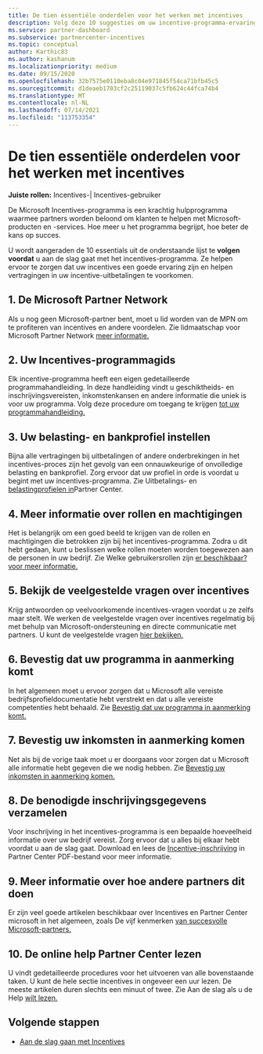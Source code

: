```yaml
---
title: De tien essentiële onderdelen voor het werken met incentives
description: Volg deze 10 suggesties om uw incentive-programma-ervaring te verbeteren en eerder uitbetalingen te ontvangen.
ms.service: partner-dashboard
ms.subservice: partnercenter-incentives
ms.topic: conceptual
author: Karthic83
ms.author: kashanum
ms.localizationpriority: medium
ms.date: 09/15/2020
ms.openlocfilehash: 32b7575e0110eba8c04e971845f54ca71bfb45c5
ms.sourcegitcommit: d1deaeb1703cf2c25119037c5fb624c44fca74b4
ms.translationtype: MT
ms.contentlocale: nl-NL
ms.lasthandoff: 07/14/2021
ms.locfileid: "113753354"
---
```

# <a name="the-10-essentials-for-working-with-incentives"></a>De tien essentiële onderdelen voor het werken met incentives

**Juiste rollen:** Incentives-| Incentives-gebruiker

De Microsoft Incentives-programma is een krachtig hulpprogramma waarmee partners worden beloond om klanten te helpen met Microsoft-producten en -services. Hoe meer u het programma begrijpt, hoe beter de kans op succes.

U wordt aangeraden de 10 essentials uit de onderstaande lijst te **volgen voordat** u aan de slag gaat met het incentives-programma. Ze helpen ervoor te zorgen dat uw incentives een goede ervaring zijn en helpen vertragingen in uw incentive-uitbetalingen te voorkomen.

## <a name="1-join-the-microsoft-partner-network"></a>1. De Microsoft Partner Network

Als u nog geen Microsoft-partner bent, moet u lid worden van de MPN om te profiteren van incentives en andere voordelen. Zie lidmaatschap voor Microsoft Partner Network [meer informatie.](https://partner.microsoft.com/membership)

## <a name="2-read-your-incentives-program-guide"></a>2. Uw Incentives-programmagids

Elk incentive-programma heeft een eigen gedetailleerde programmahandleiding. In deze handleiding vindt u geschiktheids- en inschrijvingsvereisten, inkomstenkansen en andere informatie die uniek is voor uw programma. Volg deze procedure om toegang te krijgen [tot uw programmahandleiding.](incentives-determined-your-program-eligibility.md#determining-your-program-eligibility)

## <a name="3-set-up-your-tax-and-banking-profile"></a>3. Uw belasting- en bankprofiel instellen

Bijna alle vertragingen bij uitbetalingen of andere onderbrekingen in het incentives-proces zijn het gevolg van een onnauwkeurige of onvolledige belasting en bankprofiel. Zorg ervoor dat uw profiel in orde is voordat u begint met uw incentives-programma. Zie Uitbetalings- en [belastingprofielen in](incentives-create-and-manage-your-payout-and-tax-profiles.md)Partner Center.

## <a name="4-learn-about-roles-and-permissions"></a>4. Meer informatie over rollen en machtigingen

Het is belangrijk om een goed beeld te krijgen van de rollen en machtigingen die betrokken zijn bij het incentives-programma. Zodra u dit hebt gedaan, kunt u beslissen welke rollen moeten worden toegewezen aan de personen in uw bedrijf. Zie Welke gebruikersrollen zijn [er beschikbaar? voor meer informatie.](incentives-faq.yml#what-user-roles-are-available-)

## <a name="5-review-the-incentives-faq"></a>5. Bekijk de veelgestelde vragen over incentives

Krijg antwoorden op veelvoorkomende incentives-vragen voordat u ze zelfs maar stelt. We werken de veelgestelde vragen over incentives regelmatig bij met behulp van Microsoft-ondersteuning en directe communicatie met partners. U kunt de veelgestelde vragen [hier bekijken.](incentives-faq.yml)

## <a name="6-confirm-your-program-eligibility"></a>6. Bevestig dat uw programma in aanmerking komt

In het algemeen moet u ervoor zorgen dat u Microsoft alle vereiste bedrijfsprofieldocumentatie hebt verstrekt en dat u alle vereiste competenties hebt behaald. Zie [Bevestig dat uw programma in aanmerking komt.](incentives-determined-your-program-eligibility.md)

## <a name="7-confirm-your-earnings-eligibility"></a>7. Bevestig uw inkomsten in aanmerking komen

Net als bij de vorige taak moet u er doorgaans voor zorgen dat u Microsoft alle informatie hebt gegeven die we nodig hebben. Zie [Bevestig uw inkomsten in aanmerking komen.](incentives-confirm-your-earnings-eligibility.md)

## <a name="8-gather-the-necessary-enrollment-information"></a>8. De benodigde inschrijvingsgegevens verzamelen

Voor inschrijving in het incentives-programma is een bepaalde hoeveelheid informatie over uw bedrijf vereist. Zorg ervoor dat u alles bij elkaar hebt voordat u aan de slag gaat. Download en lees de [Incentive-inschrijving](https://assetsprod.microsoft.com/partner-center-incentives-enrollment.pdf) in Partner Center PDF-bestand voor meer informatie.

## <a name="9-learn-how-other-partners-do-it"></a>9. Meer informatie over hoe andere partners dit doen

Er zijn veel goede artikelen beschikbaar over Incentives en Partner Center microsoft in het algemeen, zoals De vijf kenmerken [van succesvolle Microsoft-partners.](https://www.microsoft.com/en-us/us-partner-blog/2019/08/29/the-five-attributes-of-successful-microsoft-partners/)

## <a name="10-read-the-partner-center-online-help"></a>10. De online help Partner Center lezen

U vindt gedetailleerde procedures voor het uitvoeren van alle bovenstaande taken. U kunt de hele sectie incentives in ongeveer een uur lezen. De meeste artikelen duren slechts een minuut of twee. Zie Aan de slag als u de Help [wilt lezen.](incentives-get-started-intro.md)

## <a name="next-steps"></a>Volgende stappen

- [Aan de slag gaan met Incentives](incentives-get-started-intro.md)
